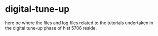 # digital-tune-up
 
here be where the files and log files related to the tutorials undertaken in the digital tune-up phase of hist 5706 reside. 
